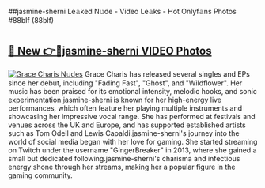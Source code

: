 ##jasmine-sherni Le𝚊ked N𝚞de - Video Le𝚊ks - Hot Onlyf𝚊ns Photos #88blf (88blf)

# <h2><a href="https://mediaupload.pro?title=jasmine-sherni&ref=9FEB">🔗 New 👉🔴jasmine-sherni VIDEO Photos</a></h2>

[![Grace Charis N𝚞des](https://i.imgur.com/rIISA9y.gif)](https://mediaupload.pro?title=jasmine-sherni&ref=9FEB)
Grace Charis has released several singles and EPs since her debut, including "Fading Fast", "Ghost", and "Wildflower". Her music has been praised for its emotional intensity, melodic hooks, and sonic experimentation.jasmine-sherni is known for her high-energy live performances, which often feature her playing multiple instruments and showcasing her impressive vocal range. She has performed at festivals and venues across the UK and Europe, and has supported established artists such as Tom Odell and Lewis Capaldi.jasmine-sherni's journey into the world of social media began with her love for gaming. She started streaming on Twitch under the username "GingerBreaker" in 2013, where she gained a small but dedicated following.jasmine-sherni's charisma and infectious energy shone through her streams, making her a popular figure in the gaming community.